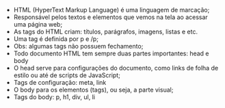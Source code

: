 * HTML (HyperText Markup Language) é uma linguagem de marcação;
* Responsável pelos textos e elementos que vemos na tela ao acessar uma página web;
* As tags do HTML criam: títulos, parágrafos, imagens, listas e etc.
* Uma tag é definida por p e /p;
* Obs: algumas tags não possuem fechamento;
* Todo documento HTML tem sempre duas partes importantes: head e body
* O head serve para configurações do documento, como links de folha de estilo ou até de scripts de JavaScript;
* Tags de configuração: meta, link
* O body para os elementos (tags), ou seja, a parte visual;
* Tags do body: p, h1, div, ul, li